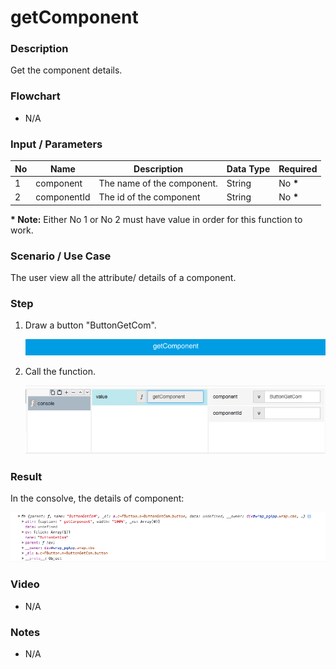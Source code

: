 # getComponent

### Description

Get the component details.

### Flowchart

- N/A

### Input / Parameters

| No | Name | Description | Data Type | Required |
| ------ | ------ | ------ |------ | ------ |
| 1 | component | The name of the component. | String | No __*__ | 
| 2 | componentId | The id of the component | String | No __*__ |

__\* Note:__ Either No 1 or No 2 must have value in order for this function to work.

### Scenario / Use Case

The user view all the attribute/ details of a component.

### Step

1. Draw a button "ButtonGetCom".

    ![](../../../../document/function/App/getComponent/getComponent-step-1.png?raw=true)
    
3. Call the function.

    ![](../../../../document/function/App/getComponent/getComponent-step-2.png?raw=true)

### Result

In the consolve, the details of component:

![](../../../../document/function/App/getComponent/getComponent-result-1.png?raw=true)

### Video

- N/A
<!--[![Video](http://i.imgur.com/Ot5DWAW.png)](https://youtu.be/StTqXEQ2l-Y?t=35s)-->

### Notes

- N/A
